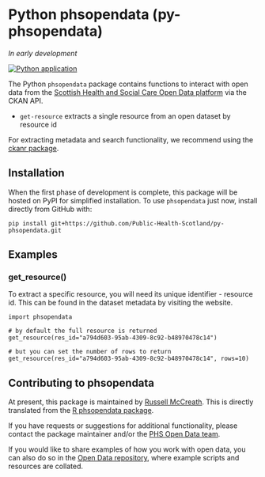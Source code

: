 # Python phsopendata (py-phsopendata)

*In early development*

<!-- badges: start -->
[![Python application](https://github.com/Public-Health-Scotland/py-phsopendata/actions/workflows/python-app.yml/badge.svg)](https://github.com/Public-Health-Scotland/py-phsopendata/actions/workflows/python-app.yml)
<!-- badges: end -->

The Python `phsopendata` package contains functions to interact with open data from the [Scottish Health and Social Care Open Data platform](https://www.opendata.nhs.scot/) via the CKAN API.

-   `get-resource` extracts a single resource from an open dataset by resource id

For extracting metadata and search functionality, we recommend using the [ckanr package](https://docs.ropensci.org/ckanr/).


Installation
------------

When the first phase of development is complete, this package will be hosted on PyPI for simplified installation. To use `phsopendata` just now, install directly from GitHub with:

    pip install git+https://github.com/Public-Health-Scotland/py-phsopendata.git


Examples
--------

### get\_resource()

To extract a specific resource, you will need its unique identifier - resource id. This can be found in the dataset metadata by visiting the website.

    import phsopendata

    # by default the full resource is returned
    get_resource(res_id="a794d603-95ab-4309-8c92-b48970478c14")

    # but you can set the number of rows to return
    get_resource(res_id="a794d603-95ab-4309-8c92-b48970478c14", rows=10)


Contributing to phsopendata
---------------------------

At present, this package is maintained by [Russell McCreath](https://github.com/rmccreath). This is directly translated from the [R phsopendata package](https://github.com/Public-Health-Scotland/phsopendata).

If you have requests or suggestions for additional functionality, please contact the package maintainer and/or the [PHS Open Data team](phs.opendata@phs.scot).

If you would like to share examples of how you work with open data, you can also do so in the [Open Data repository](https://github.com/Public-Health-Scotland/Open-Data), where example scripts and resources are collated.
